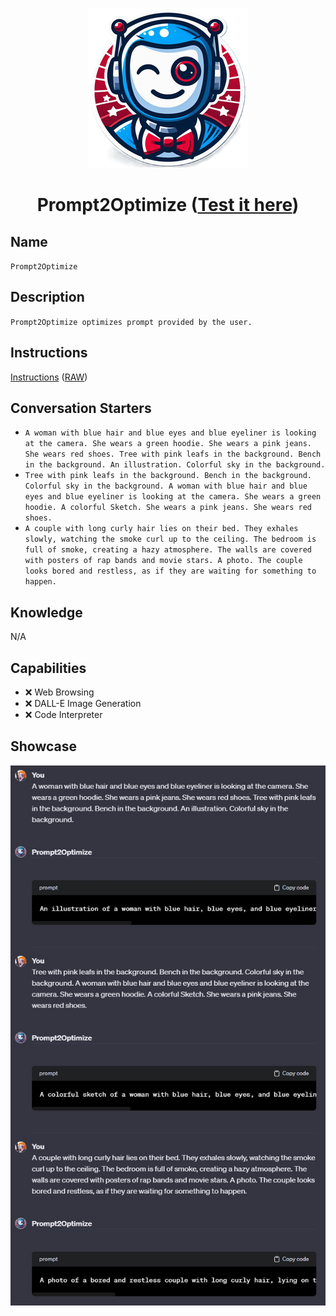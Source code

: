 <div align="center">

![Logo](../../../media/mygpts_logo256.png)

# Prompt2Optimize ([Test it here](https://chat.openai.com/g/g-YF2SqxdmL-prompt2optimize))

</div>

## Name

`Prompt2Optimize`

## Description

`Prompt2Optimize optimizes prompt provided by the user.`

## Instructions

[Instructions](https://github.com/innovatodev/MyGPTs/blob/main/GPTs/Image/Prompt2Optimize/Instructions.md)
([RAW](https://github.com/innovatodev/MyGPTs/raw/main/GPTs/Image/Prompt2Optimize/Instructions.md))

## Conversation Starters

- `A woman with blue hair and blue eyes and blue eyeliner is looking at the camera. She wears a green hoodie. She wears a pink jeans. She wears red shoes. Tree with pink leafs in the background. Bench in the background. An illustration. Colorful sky in the background.`
- `Tree with pink leafs in the background. Bench in the background. Colorful sky in the background. A woman with blue hair and blue eyes and blue eyeliner is looking at the camera. She wears a green hoodie. A colorful Sketch. She wears a pink jeans. She wears red shoes. `
- `A couple with long curly hair lies on their bed. They exhales slowly, watching the smoke curl up to the ceiling. The bedroom is full of smoke, creating a hazy atmosphere. The walls are covered with posters of rap bands and movie stars. A photo. The couple looks bored and restless, as if they are waiting for something to happen.`

## Knowledge

N/A

## Capabilities

- ❌ Web Browsing
- ❌ DALL-E Image Generation
- ❌ Code Interpreter

## Showcase

<div align="center">

![Logo](./media/Prompt2Optimize_Showcase1.jpg)

</div>
